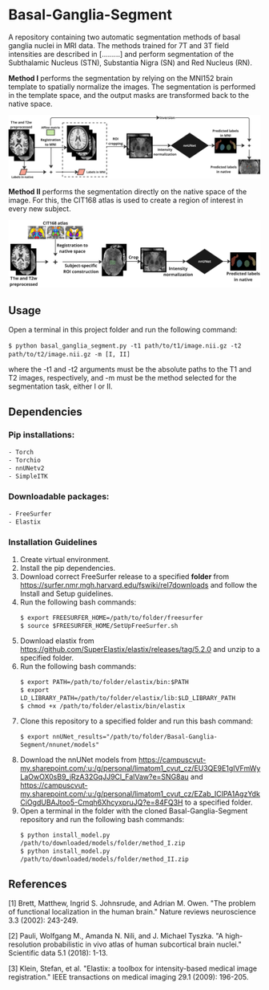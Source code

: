 # Basal-Ganglia-Segment
A repository containing two automatic segmentation methods of basal ganglia nuclei in MRI data. The methods trained for 7T and 3T field intensities are described in [.........] and perform segmentation of the Subthalamic Nucleus (STN), Substantia Nigra (SN) and Red Nucleus (RN).

**Method I** performs the segmentation by relying on the MNI152 brain template to spatially normalize the images. The segmentation is performed in the template space, and the output masks are transformed back to the native space.

![alt text](https://github.com/Tomaicho/Basal-Ganglia-Segment/blob/main/documentation/Method_I_pipeline.png?raw=true)

**Method II** performs the segmentation directly on the native space of the image. For this, the CIT168 atlas is used to create a region of interest in every new subject.

![alt text](https://github.com/Tomaicho/Basal-Ganglia-Segment/blob/main/documentation/Method_II_pipeline.png?raw=true)

## Usage
Open a terminal in this project folder and run the following command:

```$ python basal_ganglia_segment.py -t1 path/to/t1/image.nii.gz -t2 path/to/t2/image.nii.gz -m [I, II]```

where the -t1 and -t2 arguments must be the absolute paths to the T1 and T2 images, respectively, and -m must be the method selected for the segmentation task, either I or II.

## Dependencies
### Pip installations:
    - Torch
    - Torchio
    - nnUNetv2
    - SimpleITK

### Downloadable packages:
    - FreeSurfer
    - Elastix

### Installation Guidelines
1. Create virtual environment.
2. Install the pip dependencies.
3. Download correct FreeSurfer release to a specified **folder** from https://surfer.nmr.mgh.harvard.edu/fswiki/rel7downloads and follow the Install and Setup guidelines.
4. Run the following bash commands:
    ```
    $ export FREESURFER_HOME=/path/to/folder/freesurfer
    $ source $FREESURFER_HOME/SetUpFreeSurfer.sh
    ```
5. Download elastix from https://github.com/SuperElastix/elastix/releases/tag/5.2.0 and unzip to a specified folder.
6. Run the following bash commands:
    ```
    $ export PATH=/path/to/folder/elastix/bin:$PATH
    $ export LD_LIBRARY_PATH=/path/to/folder/elastix/lib:$LD_LIBRARY_PATH
    $ chmod +x /path/to/folder/elastix/bin/elastix
    ```
7. Clone this repository to a specified folder and run this bash command:
    ```
    $ export nnUNet_results="/path/to/folder/Basal-Ganglia-Segment/nnunet/models"
    ```
9. Download the nnUNet models from https://campuscvut-my.sharepoint.com/:u:/g/personal/limatom1_cvut_cz/EU3QE9E1gIVFmWyLaOwOX0sB9_jRzA32GqJJ9Cl_FalVaw?e=SNG8au and https://campuscvut-my.sharepoint.com/:u:/g/personal/limatom1_cvut_cz/EZab_ICIPA1AgzYdkCiOgdUBAJtoo5-Cmqh6XhcyxpruJQ?e=84FQ3H to a specified folder.
10. Open a terminal in the folder with the cloned Basal-Ganglia-Segment repository and run the following bash commands:
    ```
    $ python install_model.py /path/to/downloaded/models/folder/method_I.zip
    $ python install_model.py /path/to/downloaded/models/folder/method_II.zip
    ```

## References

[1] Brett, Matthew, Ingrid S. Johnsrude, and Adrian M. Owen. "The problem of functional localization in the human brain." Nature reviews neuroscience 3.3 (2002): 243-249.

[2] Pauli, Wolfgang M., Amanda N. Nili, and J. Michael Tyszka. "A high-resolution probabilistic in vivo atlas of human subcortical brain nuclei." Scientific data 5.1 (2018): 1-13.

[3] Klein, Stefan, et al. "Elastix: a toolbox for intensity-based medical image registration." IEEE transactions on medical imaging 29.1 (2009): 196-205.